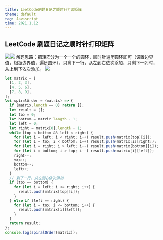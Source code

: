 ```yaml
---
title: LeetCode刷题日记之顺时针打印矩阵
theme: default
tag: Javascript
time: 2021.1.12
---
```


## LeetCode 刷题日记之顺时针打印矩阵

![](https://p3-juejin.byteimg.com/tos-cn-i-k3u1fbpfcp/114a757fe3824f88a5a9ccd156478563~tplv-k3u1fbpfcp-zoom-1.image)![](https://p3-juejin.byteimg.com/tos-cn-i-k3u1fbpfcp/ade6260330b640efbc1fd830d484fb9c~tplv-k3u1fbpfcp-zoom-1.image)
解题思路：把矩阵分为一个一个的圆环，顺时针遍历圆环即可（设置边界值，根据边界值，遍历圆环），只剩下一行，从左到右依次添加，只剩下一列时，从上到下依次添加。
![](https://p3-juejin.byteimg.com/tos-cn-i-k3u1fbpfcp/d65014d568f1437b968f47a14bc7dcb8~tplv-k3u1fbpfcp-zoom-1.image)

```js
let matrix = [
  [1, 2, 3],
  [4, 5, 6],
  [7, 8, 9],
];
let spiralOrder = (matrix) => {
  if (matrix.length == 0) return [];
  let result = [];
  let top = 0;
  let bottom = matrix.length - 1;
  let left = 0;
  let right = matrix[0].length - 1;
  while (top < bottom && left < right) {
    for (let i = left; i < right; i++) result.push(matrix[top][i]);
    for (let i = top; i < bottom; i++) result.push(matrix[i][right]);
    for (let i = right; i > left; i--) result.push(matrix[bottom][i]);
    for (let i = bottom; i > top; i--) result.push(matrix[i][left]);
    right--;
    top++;
    bottom--;
    left++;
  }
  // 剩下一行，从左到右依次添加
  if (top == bottom) {
    for (let i = left; i <= right; i++) {
      result.push(matrix[top][i]);
    }
  } else if (left == right) {
    for (let i = top; i <= bottom; i++) {
      result.push(matrix[i][left]);
    }
  }
  return result;
};
console.log(spiralOrder(matrix));
```
